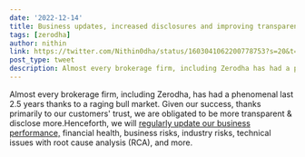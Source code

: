 ```yaml
---
date: '2022-12-14'
title: Business updates, increased disclosures and improving transparency
tags: [zerodha]
author: nithin
link: https://twitter.com/Nithin0dha/status/1603041062200778753?s=20&t=yUm97oCzIpuNyQVRJQsfPw
post_type: tweet
description: Almost every brokerage firm, including Zerodha has had a phenomenal last 2.5 years thanks to a raging bull market...
---
```


Almost every brokerage firm, including Zerodha, has had a phenomenal last 2.5 years thanks to a raging bull market. Given our success, thanks primarily to our customers' trust, we are obligated to be more transparent & disclose more.Henceforth, we will [regularly update our business performance,](https://zerodha.com/z-connect/featured/business-updates-increased-disclosures-and-improving-transparency) financial health, business risks, industry risks, technical issues with root cause analysis (RCA), and more.

